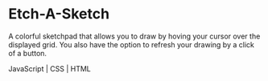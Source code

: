 # Etch-A-Sketch
A colorful sketchpad that allows you to draw by hoving your cursor over the displayed grid. You also have the option to refresh your drawing by a click of a button.

JavaScript | CSS | HTML
